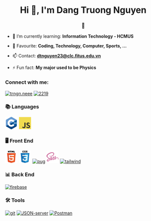 <h1 align="center">Hi 👋, I'm Dang Truong Nguyen</h1>
<h3 align="center">🐥</h3>

- 🏫 I’m currently learning:   **Information Technology - HCMUS**

- 💬 Favourite:   **Coding, Technology, Computer, Sports, ...**

- 📫 Contact:   **dtnguyen23@clc.fitus.edu.vn**

- ⚡ Fun fact:   **My major used to be Physics**

<h3 align="left">Connect with me:</h3>
<p align="left">
<a href="https://instagram.com/trngn.neee" target="blank"><img align="center" src="https://raw.githubusercontent.com/rahuldkjain/github-profile-readme-generator/master/src/images/icons/Social/instagram.svg" alt="trngn.neee" height="30" width="40" /></a>
<a href="https://discord.gg/2219" target="blank"><img align="center" src="https://raw.githubusercontent.com/rahuldkjain/github-profile-readme-generator/master/src/images/icons/Social/discord.svg" alt="2219" height="30" width="40" /></a>
</p>

<h3 align="left">📚   Languages</h3>
<p align="left">
<a href="" target="_blank" rel="noreferrer"><img src="https://raw.githubusercontent.com/devicons/devicon/master/icons/cplusplus/cplusplus-original.svg" alt="cplusplus" width="40" height="40"/></a>
<a href="" target="_blank" rel="noreferrer"><img src="https://raw.githubusercontent.com/devicons/devicon/master/icons/javascript/javascript-original.svg" alt="javascript" width="40" height="40"/></a> 
</p>

<h3 align="left">🖥   Front End</h3>
<p>
  <a href="" target="_blank" rel="noreferrer"><img src="https://raw.githubusercontent.com/devicons/devicon/master/icons/html5/html5-original-wordmark.svg" alt="html5" width="40" height="40"/></a> 
  <a href="" target="_blank" rel="noreferrer"><img src="https://raw.githubusercontent.com/devicons/devicon/master/icons/css3/css3-original-wordmark.svg" alt="css3" width="40" height="40"/></a>
  <a href="" target="_blank" rel="noreferrer"><img src="https://cdn.worldvectorlogo.com/logos/pug.svg" alt="pug" width="40" height="40"/></a> 
  <a href="https://sass-lang.com" target="_blank" rel="noreferrer"> <img src="https://raw.githubusercontent.com/devicons/devicon/master/icons/sass/sass-original.svg" alt="sass" width="40" height="40"/></a> 
  <a href="" target="_blank" rel="noreferrer"><img src="https://www.vectorlogo.zone/logos/tailwindcss/tailwindcss-icon.svg" alt="tailwind" width="40" height="40"/></a>
</p>

<h3 align="left">📊   Back End</h3>
<p>
  <a href="" target="_blank" rel="noreferrer"><img src="https://cdn.freebiesupply.com/logos/large/2x/firebase-1-logo-png-transparent.png" alt="firebase" width="40" height="40"/></a>
</p>

<h3 align="left">🛠   Tools</h3>
<p>
  <a href="" target="_blank" rel="noreferrer"><img src="https://www.vectorlogo.zone/logos/git-scm/git-scm-icon.svg" alt="git" width="40" height="40"/></a>
  <a href="" target="_blank" rel="noreferrer"><img src="https://brandslogos.com/wp-content/uploads/images/large/json-logo.png" alt="JSON-server" width="40" height="40"/></a>
  <a href="" target="_blank" rel="noreferrer"><img src="https://rdi.bright-research.com/wp-content/uploads/2020/10/postman.png" alt="Postman" width="40" height="40"/></a>
</p>
